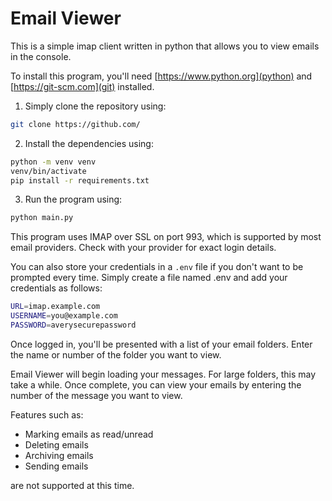 # Email Viewer
This is a simple imap client written in python that allows you to view emails in the console. 

To install this program, you'll need [https://www.python.org](python) and [https://git-scm.com](git) installed.

1. Simply clone the repository using: 
```bash
git clone https://github.com/
```
2. Install the dependencies using: 
```bash
python -m venv venv
venv/bin/activate
pip install -r requirements.txt
```

3. Run the program using: 
```bash
python main.py
```

This program uses IMAP over SSL on port 993, which is supported by most email providers.
Check with your provider for exact login details. 

You can also store your credentials in a `.env` file if you don't want to be prompted every time.
Simply create a file named .env and add your credentials as follows: 

```bash
URL=imap.example.com
USERNAME=you@example.com
PASSWORD=averysecurepassword
```

Once logged in, you'll be presented with a list of your email folders.
Enter the name or number of the folder you want to view. 

Email Viewer will begin loading your messages. For large folders, this may take a while.
Once complete, you can view your emails by entering the number of the message you want to view.

Features such as: 
- Marking emails as read/unread
- Deleting emails
- Archiving emails
- Sending emails

are not supported at this time.
